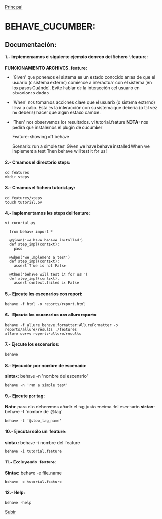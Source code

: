 <a name='top'></a>
[Principal](README.md)<br/>

# BEHAVE_CUCUMBER:
## Documentación:
#### 1.- Implementamos el siguiente ejemplo dentreo del fichero *.feature:
**FUNCIONAMIENTO ARCHIVOS .feature:**
- 'Given' que ponemos el sistema en un estado conocido antes de que el usuario (o sistema externo) comience a interactuar con el sistema (en los pasos Cuándo). Evite hablar de la interacción del usuario en situaciones dadas.
- 'When' nos tomamos acciones clave que el usuario (o sistema externo) lleva a cabo. Esta es la interacción con su sistema que debería (o tal vez no debería) hacer que algún estado cambie.
- 'Then' nos observamos los resultados.
    vi tutorial.feature
**NOTA:** nos pedirá que instalemos el plugin de cucumber

    Feature: showing off behave

    Scenario: run a simple test
     Given we have behave installed
     When we implement a test
     Then behave will test it for us!
      
#### 2.- Creamos el directorio steps:
    cd features
    mkdir steps

#### 3.- Creamos el fichero tutorial.py:
    cd features/steps
    touch tutorial.py

#### 4.- Implementamos los steps del feature:
    vi tutorial.py

      from behave import *

      @given('we have behave installed')
      def step_impl(context):
        pass

      @when('we implement a test')
      def step_impl(context):
        assert True is not False

      @then('behave will test it for us!')
      def step_impl(context):
        assert context.failed is False

#### 5.- Ejecute los escenarios con report:
    behave -f html -o reports/report.html

#### 6.- Ejecute los escenarios con allure reports:
    behave -f allure_behave.formatter:AllureFormatter -o reports/allure/results ./features
    allure serve reports/allure/results

#### 7.- Ejecute los escenarios:
    behave
    
#### 8.- Ejecución por nombre de escenario:
**sintax:** behave -n 'nombre del escenario'
   
    behave -n 'run a simple test'

#### 9.- Ejecute por tag:
**Nota:** para ello deberemos añadir el tag justo encima del escenario
**sintax:** behave -t 'nombre del @tag'

    behave -t '@slow_tag_name'

#### 10.- Ejecutar sólo un .feature:
**sintax:** behave -i nombre del .feature

    behave -i tutorial.feature

#### 11.- Excluyendo .feature:
**Sintax:** behave -e file_name

    behave -e tutorial.feature
   
#### 12.- Help:
    behave -help

[Subir](#top)
